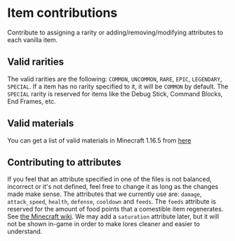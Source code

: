 # Item contributions
Contribute to assigning a rarity or adding/removing/modifying attributes to each vanilla item.
## Valid rarities
The valid rarities are the following: `COMMON`, `UNCOMMON`, `RARE`, `EPIC`, `LEGENDARY`, `SPECIAL`. If a item has no rarity specified to it, it will be `COMMON` by default. The `SPECIAL` rarity is reserved for items like the Debug Stick, Command Blocks, End Frames, etc.
## Valid materials
You can get a list of valid materials in Minecraft 1.16.5 from [here](https://hub.spigotmc.org/javadocs/bukkit/org/bukkit/Material.html)
## Contributing to attributes
If you feel that an attribute specified in one of the files is not balanced, incorrect or it's not defined, feel free to change it as long as the changes made make sense. 
The attributes that we currently use are: `damage`, `attack_speed`, `health`, `defense`, `cooldown` and `feeds`. The `feeds` attribute is reserved for the amount of food points that a comestible item regenerates. See [the Minecraft wiki](https://minecraft.fandom.com/wiki/Hunger). We may add a `saturation` attribute later, but it will not be shown in-game in order to make lores cleaner and easier to understand.
